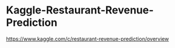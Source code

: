 # Kaggle-Restaurant-Revenue-Prediction
https://www.kaggle.com/c/restaurant-revenue-prediction/overview
